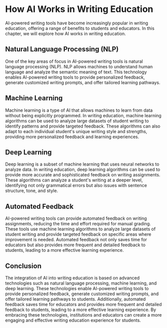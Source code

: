 How AI Works in Writing Education
====================================================================================

AI-powered writing tools have become increasingly popular in writing education, offering a range of benefits to students and educators. In this chapter, we will explore how AI works in writing education.

Natural Language Processing (NLP)
---------------------------------

One of the key areas of focus in AI-powered writing tools is natural language processing (NLP). NLP allows machines to understand human language and analyze the semantic meaning of text. This technology enables AI-powered writing tools to provide personalized feedback, generate customized writing prompts, and offer tailored learning pathways.

Machine Learning
----------------

Machine learning is a type of AI that allows machines to learn from data without being explicitly programmed. In writing education, machine learning algorithms can be used to analyze large datasets of student writing to identify patterns and provide targeted feedback. These algorithms can also adapt to each individual student's unique writing style and strengths, providing more personalized feedback and learning experiences.

Deep Learning
-------------

Deep learning is a subset of machine learning that uses neural networks to analyze data. In writing education, deep learning algorithms can be used to provide more accurate and sophisticated feedback on writing assignments. These algorithms can analyze a student's writing at a deeper level, identifying not only grammatical errors but also issues with sentence structure, tone, and style.

Automated Feedback
------------------

AI-powered writing tools can provide automated feedback on writing assignments, reducing the time and effort required for manual grading. These tools use machine learning algorithms to analyze large datasets of student writing and provide targeted feedback on specific areas where improvement is needed. Automated feedback not only saves time for educators but also provides more frequent and detailed feedback to students, leading to a more effective learning experience.

Conclusion
----------

The integration of AI into writing education is based on advanced technologies such as natural language processing, machine learning, and deep learning. These technologies enable AI-powered writing tools to provide personalized feedback, generate customized writing prompts, and offer tailored learning pathways to students. Additionally, automated feedback saves time for educators and provides more frequent and detailed feedback to students, leading to a more effective learning experience. By embracing these technologies, institutions and educators can create a more engaging and effective writing education experience for students.

